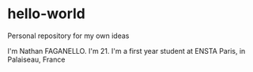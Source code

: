 # hello-world
Personal repository for my own ideas

I'm Nathan FAGANELLO. I'm 21.
I'm a first year student at ENSTA Paris, in Palaiseau, France
